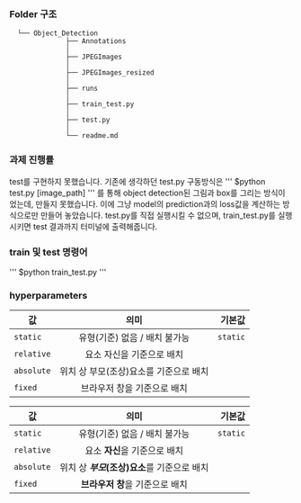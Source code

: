 ### Folder 구조
```
  └── Object_Detection     
              ├── Annotations
              │
              ├── JPEGImages
              │
              ├── JPEGImages_resized
              │
              ├── runs
              │
              ├── train_test.py
              │
              ├── test.py
              │
              └── readme.md
``` 

### 과제 진행률

test를 구현하지 못했습니다. 기존에 생각하던 test.py 구동방식은
'''
$python test.py [image_path]
'''
를 통해 object detection된 그림과 box를 그리는 방식이었는데, 만들지 못했습니다.
이에 그냥 model의 prediction과의 loss값을 계산하는 방식으로만 만들어 놓았습니다.
test.py를 직접 실행시킬 수 없으며, train_test.py를 실행시키면 test 결과까지
터미널에 출력해줍니다.

### train 및 test 명령어
'''
$python train_test.py
'''
### hyperparameters

| 값 | 의미 | 기본값 |
|---|:---:|---:|
| `static` | 유형(기준) 없음 / 배치 불가능 | `static` |
| `relative` | 요소 자신을 기준으로 배치 |  |
| `absolute` | 위치 상 부모(조상)요소를 기준으로 배치 |  |
| `fixed` | 브라우저 창을 기준으로 배치 |  |

값 | 의미 | 기본값
---|:---:|---:
`static` | 유형(기준) 없음 / 배치 불가능 | `static`
`relative` | 요소 **자신**을 기준으로 배치 |
`absolute` | 위치 상 **_부모_(조상)요소**를 기준으로 배치 |
`fixed` | **브라우저 창**을 기준으로 배치 |
